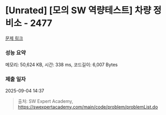 # [Unrated] [모의 SW 역량테스트] 차량 정비소 - 2477 

[문제 링크](https://swexpertacademy.com/main/code/problem/problemDetail.do?contestProbId=AV6c6bgaIuoDFAXy) 

### 성능 요약

메모리: 50,624 KB, 시간: 338 ms, 코드길이: 6,007 Bytes

### 제출 일자

2025-09-04 14:37



> 출처: SW Expert Academy, https://swexpertacademy.com/main/code/problem/problemList.do